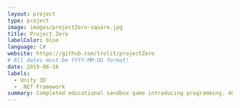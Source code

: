 ```yaml
---
layout: project
type: project
image: images/projectZero-square.jpg
title: Project Zero
labelColor: blue
language: C#
website: https://github.com/trolit/projectZero
# All dates must be YYYY-MM-DD format!
date: 2019-06-16
labels:
  - Unity 3D
  - .NET Framework
summary: Completed educational sandbox game introducing programming. 40 unique levels, 4 minigames and rich documentation :)
---
```

